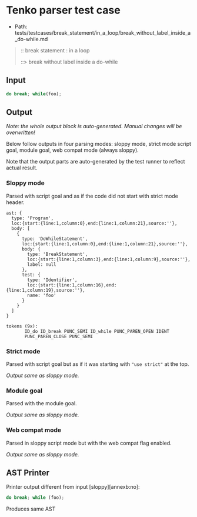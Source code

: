 # Tenko parser test case

- Path: tests/testcases/break_statement/in_a_loop/break_without_label_inside_a_do-while.md

> :: break statement : in a loop
>
> ::> break without label inside a do-while

## Input

`````js
do break; while(foo);
`````

## Output

_Note: the whole output block is auto-generated. Manual changes will be overwritten!_

Below follow outputs in four parsing modes: sloppy mode, strict mode script goal, module goal, web compat mode (always sloppy).

Note that the output parts are auto-generated by the test runner to reflect actual result.

### Sloppy mode

Parsed with script goal and as if the code did not start with strict mode header.

`````
ast: {
  type: 'Program',
  loc:{start:{line:1,column:0},end:{line:1,column:21},source:''},
  body: [
    {
      type: 'DoWhileStatement',
      loc:{start:{line:1,column:0},end:{line:1,column:21},source:''},
      body: {
        type: 'BreakStatement',
        loc:{start:{line:1,column:3},end:{line:1,column:9},source:''},
        label: null
      },
      test: {
        type: 'Identifier',
        loc:{start:{line:1,column:16},end:{line:1,column:19},source:''},
        name: 'foo'
      }
    }
  ]
}

tokens (9x):
       ID_do ID_break PUNC_SEMI ID_while PUNC_PAREN_OPEN IDENT
       PUNC_PAREN_CLOSE PUNC_SEMI
`````

### Strict mode

Parsed with script goal but as if it was starting with `"use strict"` at the top.

_Output same as sloppy mode._

### Module goal

Parsed with the module goal.

_Output same as sloppy mode._

### Web compat mode

Parsed in sloppy script mode but with the web compat flag enabled.

_Output same as sloppy mode._

## AST Printer

Printer output different from input [sloppy][annexb:no]:

````js
do break; while (foo);
````

Produces same AST
